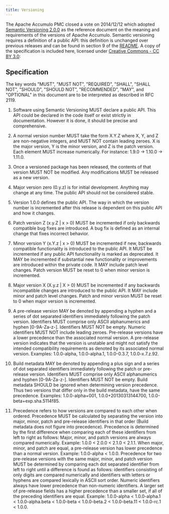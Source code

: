 ```yaml
---
title: Versioning
---
```


The Apache Accumulo PMC closed a vote on 2014/12/12 which adopted [Semantic Versioning 2.0.0][1] as
the reference document on the meaning and requirements of the versions of Apache Accumulo. Semantic
versioning requires a definition of a public API: this definition is unchanged over previous releases and
can be found in section 9 of the [README][2]. A copy of the specification is included here, licensed under
[Creative Commons - CC BY 3.0][3]:

## Specification

The key words "MUST", "MUST NOT", "REQUIRED", "SHALL", "SHALL NOT", "SHOULD", "SHOULD NOT", "RECOMMENDED", "MAY", and "OPTIONAL"
in this document are to be interpreted as described in RFC 2119.

1. Software using Semantic Versioning MUST declare a public API. This API could be declared in the code itself or exist
strictly in documentation. However it is done, it should be precise and comprehensive.

2. A normal version number MUST take the form X.Y.Z where X, Y, and Z are non-negative integers, and MUST NOT contain
leading zeroes. X is the major version, Y is the minor version, and Z is the patch version. Each element MUST increase
numerically. For instance: 1.9.0 -> 1.10.0 -> 1.11.0.

3. Once a versioned package has been released, the contents of that version MUST NOT be modified. Any modifications MUST
be released as a new version.

4. Major version zero (0.y.z) is for initial development. Anything may change at any time. The public API should not be
considered stable.

5. Version 1.0.0 defines the public API. The way in which the version number is incremented after this release is dependent
on this public API and how it changes.

6. Patch version Z (x.y.Z | x > 0) MUST be incremented if only backwards compatible bug fixes are introduced. A bug fix
is defined as an internal change that fixes incorrect behavior.

7. Minor version Y (x.Y.z | x > 0) MUST be incremented if new, backwards compatible functionality is introduced to the
public API. It MUST be incremented if any public API functionality is marked as deprecated. It MAY be incremented if
substantial new functionality or improvements are introduced within the private code. It MAY include patch level changes.
Patch version MUST be reset to 0 when minor version is incremented.

8. Major version X (X.y.z | X > 0) MUST be incremented if any backwards incompatible changes are introduced to the public
API. It MAY include minor and patch level changes. Patch and minor version MUST be reset to 0 when major version is incremented.

9. A pre-release version MAY be denoted by appending a hyphen and a series of dot separated identifiers immediately following
the patch version. Identifiers MUST comprise only ASCII alphanumerics and hyphen [0-9A-Za-z-]. Identifiers MUST NOT be empty.
Numeric identifiers MUST NOT include leading zeroes. Pre-release versions have a lower precedence than the associated normal
version. A pre-release version indicates that the version is unstable and might not satisfy the intended compatibility requirements
as denoted by its associated normal version. Examples: 1.0.0-alpha, 1.0.0-alpha.1, 1.0.0-0.3.7, 1.0.0-x.7.z.92.

10. Build metadata MAY be denoted by appending a plus sign and a series of dot separated identifiers immediately following
the patch or pre-release version. Identifiers MUST comprise only ASCII alphanumerics and hyphen [0-9A-Za-z-]. Identifiers MUST
NOT be empty. Build metadata SHOULD be ignored when determining version precedence. Thus two versions that differ only in the
build metadata, have the same precedence. Examples: 1.0.0-alpha+001, 1.0.0+20130313144700, 1.0.0-beta+exp.sha.5114f85.

11. Precedence refers to how versions are compared to each other when ordered. Precedence MUST be calculated by separating
the version into major, minor, patch and pre-release identifiers in that order (Build metadata does not figure into precedence).
Precedence is determined by the first difference when comparing each of these identifiers from left to right as follows: Major,
minor, and patch versions are always compared numerically. Example: 1.0.0 < 2.0.0 < 2.1.0 < 2.1.1. When major, minor, and patch
are equal, a pre-release version has lower precedence than a normal version. Example: 1.0.0-alpha < 1.0.0. Precedence for two
pre-release versions with the same major, minor, and patch version MUST be determined by comparing each dot separated identifier
from left to right until a difference is found as follows: identifiers consisting of only digits are compared numerically and
identifiers with letters or hyphens are compared lexically in ASCII sort order. Numeric identifiers always have lower precedence
than non-numeric identifiers. A larger set of pre-release fields has a higher precedence than a smaller set, if all of the
preceding identifiers are equal. Example: 1.0.0-alpha < 1.0.0-alpha.1 < 1.0.0-alpha.beta < 1.0.0-beta < 1.0.0-beta.2 < 
1.0.0-beta.11 < 1.0.0-rc.1 < 1.0.0.


[1]: http://semver.org/spec/v2.0.0
[2]: https://git-wip-us.apache.org/repos/asf?p=accumulo.git;a=blob;f=README.md;hb=refs/heads/master
[3]: https://creativecommons.org/licenses/by/3.0
